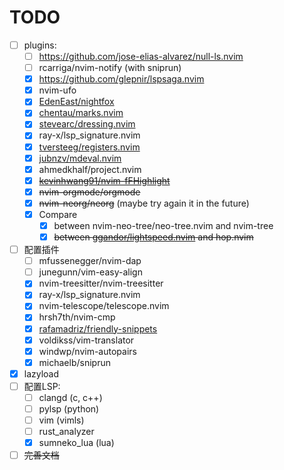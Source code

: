 # TODO
- [ ] plugins:
    - [ ] <https://github.com/jose-elias-alvarez/null-ls.nvim>
    - [ ] rcarriga/nvim-notify (with sniprun)  
    - [x] <https://github.com/glepnir/lspsaga.nvim>
    - [x] nvim-ufo
    - [x] [EdenEast/nightfox](https://github.com/EdenEast/nightfox.nvim/) 
    - [x] [chentau/marks.nvim](https://github.com/chentau/marks.nvim) 
    - [x] [stevearc/dressing.nvim](https://github.com/stevearc/dressing.nvim)
    - [x] ray-x/lsp_signature.nvim  
    - [x] [tversteeg/registers.nvim](https://github.com/tversteeg/registers.nvim) 
    - [x] [jubnzv/mdeval.nvim](https://github.com/jubnzv/mdeval.nvim) 
    - [x] ahmedkhalf/project.nvim  
    - [x] ~~[kevinhwang91/nvim-fFHighlight](https://github.com/kevinhwang91/nvim-fFHighlight)~~
    - [x] ~~nvim-orgmode/orgmode~~
    - [x] ~~nvim-neorg/neorg~~ (maybe try again it in the future)
    - [x] Compare
        - [x] between nvim-neo-tree/neo-tree.nvim and nvim-tree
        - [x] ~~between [ggandor/lightspeed.nvim](https://github.com/ggandor/lightspeed.nvim) and hop.nvim~~
- [ ] 配置插件  
    - [ ] mfussenegger/nvim-dap
    - [ ] junegunn/vim-easy-align
    - [x] nvim-treesitter/nvim-treesitter
    - [x] ray-x/lsp_signature.nvim  
    - [x] nvim-telescope/telescope.nvim
    - [x] hrsh7th/nvim-cmp
    - [x] [rafamadriz/friendly-snippets](https://github.com/rafamadriz/friendly-snippets)
    - [x] voldikss/vim-translator
    - [x] windwp/nvim-autopairs
    - [x] michaelb/sniprun
- [x] lazyload
- [ ] 配置LSP:  
    - [ ] clangd (c, c++)
    - [ ] pylsp (python)
    - [ ] vim (vimls)
    - [ ] rust_analyzer 
    - [x] sumneko_lua (lua)
- [ ] ~~完善文档~~
